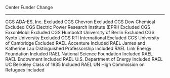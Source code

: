   Center   Funder                                                Change
  -------- ----------------------------------------------------- ----------
  CGS      ADA-ES, Inc.                                          Excluded
  CGS      Chevron                                               Excluded
  CGS      Dow Chemical                                          Excluded
  CGS      Electric Power Research Institute (EPRI)              Excluded
  CGS      ExxonMobil                                            Excluded
  CGS      Humboldt University of Berlin                         Excluded
  CGS      Kyoto University                                      Excluded
  CGS      RTI International                                     Excluded
  CGS      University of Cambridge                               Excluded
  RAEL     Accenture                                             Included
  RAEL     James and Katherine Lau Distinguished Professorship   Included
  RAEL     Link Energy Foundation                                Included
  RAEL     National Science Foundation                           Included
  RAEL     RAEL Endowment                                        Included
  RAEL     U.S. Department of Energy                             Included
  RAEL     UC Berkeley Class of 1935                             Included
  RAEL     UN High Commission on Refugees                        Included
